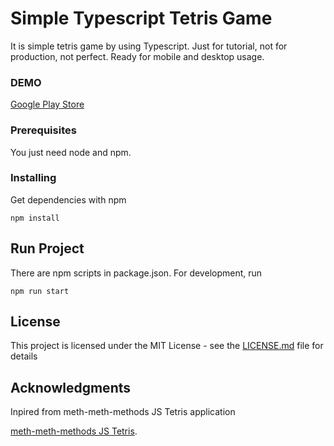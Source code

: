 # Simple Typescript Tetris Game

It is simple tetris game by using Typescript. Just for tutorial, not for production, not perfect.
Ready for mobile and desktop usage.

### DEMO
[Google Play Store](https://play.google.com/store/apps/details?id=com.classicbrick.tetris)

### Prerequisites

You just need node and npm.

### Installing

Get dependencies with npm

```
npm install
```

## Run Project

There are npm scripts in package.json. For development, run

```
npm run start
```

## License

This project is licensed under the MIT License - see the [LICENSE.md](LICENSE.md) file for details

## Acknowledgments

Inpired from meth-meth-methods JS Tetris application

[meth-meth-methods JS Tetris](https://github.com/meth-meth-method/tetris). 
